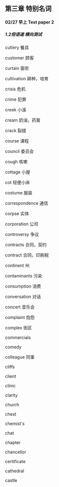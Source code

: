 ## 第三章 特别名词

#### 02/27 早上 Test paper 2 

##### 1.2倍语速 横向测试

cutlery 餐具

customer 顾客

curtain 窗帘

cultivation 耕种，培育

crisis 危机

crime 犯罪

creek 小溪

cream 奶油，药膏

crack 裂缝

course 课程

council 委员会

cough 咳嗽

cottage 小屋

cot 轻便小床

costume 服装

correspondence 通信

corpse 实体

corporation 公司

controversy 争议

contracts 合同，契约

contract 合同，印刷税

continent 州

contaminants 污染

consumption 消费

conversation 对话

concert 音乐会

complaint 抱怨

complex 街区

commercials

comedy

colleague 同事

cliffs 

client

clinic 

clarity

church

chest

chemist's

chat

chapter

chancellor

certificate

cathedral

castle




